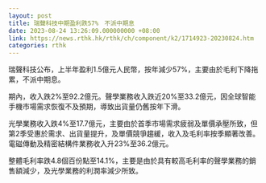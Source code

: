 ```yaml
---
layout: post
title: 瑞聲科技中期盈利跌57%　不派中期息
date: 2023-08-24 13:26:09.000000000 +08:00
link: https://news.rthk.hk/rthk/ch/component/k2/1714923-20230824.htm
categories: rthk
---
```


瑞聲科技公布，上半年盈利1.5億元人民幣，按年減少57%，主要由於毛利下降拖累，不派中期息。

期內，收入跌2%至92.2億元。聲學業務收入跌近20%至33.2億元，因全球智能手機市場需求恢復不及預期，導致出貨量仍舊按年下滑。

光學業務收入跌4%至17.7億元，主要由於首季市場需求疲弱及單價承壓所致，但第2季受惠於需求、出貨量提升，及單價競爭趨緩，收入及毛利率按季顯著改善。電磁傳動及精密結構件業務收入升23%至36.2億元。

整體毛利率跌4.8個百份點至14.1%，主要是由於具有較高毛利率的聲學業務的銷售額減少，及光學業務的利潤率減少所致。
